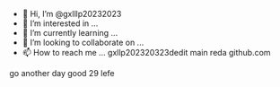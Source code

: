 - 👋 Hi, I’m @gxlllp20232023
- 👀 I’m interested in ...
- 🌱 I’m currently learning ...
- 💞️ I’m looking to collaborate on ...
- 📫 How to reach me ...
gxllp202320323dedit
main
reda github.com

go  another day
good 
29 lefe
<!---
gxlllp20232023/gxlllp20232023 is a ✨ special ✨ repository because its `README.md` (this file) appears on your GitHub profile.
You can click the Preview link to take a look at your changes.
--->

